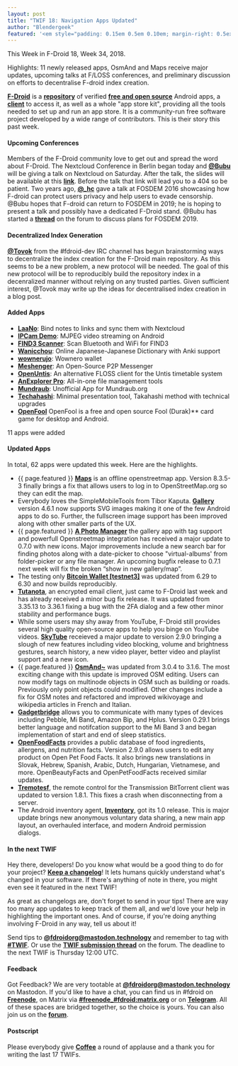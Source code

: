 ```yaml
---
layout: post
title: "TWIF 18: Navigation Apps Updated" 
author: "Blendergeek"
featured: '<em style="padding: 0.15em 0.5em 0.10em; margin-right: 0.5ex; box-shadow: 0.1em 0.05em 0.1em rgba(0, 0, 0, 0.3); border-radius: 1em; color: black; background: linear-gradient(orange, yellow);">Featured</em>'
---
```


This Week in F-Droid 18, Week 34, 2018.

Highlights: 11 newly released apps, OsmAnd and Maps receive major updates, upcoming talks at F/LOSS conferences, and preliminary discussion on efforts to decentralise F-droid index creation.
<!--more-->

**[F-Droid](https://f-droid.org/)** is a **[repository](https://f-droid.org/packages/)** of verified **[free and open source](https://en.wikipedia.org/wiki/Free_and_open-source_software)** Android apps, a **[client](https://f-droid.org/packages/org.fdroid.fdroid/)** to access it, as well as a whole "app store kit", providing all the tools needed to set up and run an app store. It is a community-run free software project developed by a wide range of contributors. This is their story this past week.


#### Upcoming Conferences
Members of the F-Droid community love to get out and spread the word about F-Droid. The Nextcloud Conference in Berlin began today and **[@Bubu](https://chaos.social/@Bubu)** will be giving a talk on Nextcloud on Saturday. After the talk, the slides will be available at this **[link](https://bubu1.eu/fdroid_lightning_talk_nextcloudconf.pdf)**. Before the talk that link will lead you to a 404 so be patient. Two years ago, **[@_hc](https://forum.f-droid.org/u/hans)** gave a talk at FOSDEM 2016 showcasing how F-droid can protect users privacy and help users to evade censorship. @Bubu hopes that F-droid can return to FOSDEM in 2019; he is hoping to present a talk and possibly have a dedicated F-Droid stand. @Bubu has started a **[thread](https://forum.f-droid.org/t/fosdem-2019/3652)** on the forum to discuss plans for FOSDEM 2019. 

#### Decentralized Index Generation
**[@Tovok](https://blog.grobox.de/)** from the #fdroid-dev IRC channel has begun brainstorming ways to decentralize the index creation for the F-Droid main repository. As this seems to be a new problem, a new protocol will be needed. The goal of this new protocol will be to reproducibly build the repository index in a decenralized manner without relying on any trusted parties. Given sufficient interest, @Tovok may write up the ideas for decentralised index creation in a blog post. 


#### Added Apps

* **[LaaNo](https://f-droid.org/packages/com.bytesforge.linkasanote/)**: Bind notes to links and sync them with Nextcloud
* **[IPCam Demo](https://f-droid.org/packages/com.github.niqdev.ipcam/)**: MJPEG video streaming on Android
* **[FIND3 Scanner](https://f-droid.org/packages/com.internalpositioning.find3.find3app/)**: Scan Bluetooth and WiFi for FIND3
* **[Wanicchou](https://f-droid.org/packages/com.waifusims.wanicchou/)**: Online Japanese-Japanese Dictionary with Anki support
* **[wownerujo](https://f-droid.org/packages/com.wownero.wownerujo/)**: Wownero wallet
* **[Meshenger](https://f-droid.org/packages/d.d.meshenger/)**: An Open-Source P2P Messenger
* **[OpenUntis](https://f-droid.org/packages/de.perflyst.untis/)**: An alternative FLOSS client for the Untis timetable system
* **[AnExplorer Pro](https://f-droid.org/packages/dev.dworks.apps.anexplorer.pro/)**: All-in-one file management tools
* **[Mundraub](https://f-droid.org/packages/eu.quelltext.mundraub/)**: Unofficial App for Mundraub.org
* **[Techahashi](https://f-droid.org/packages/negativedensity.techahashi/)**: Minimal presentation tool, Takahashi method with technical upgrades
* **[OpenFool](https://f-droid.org/packages/ru.hyst329.openfool/)**  OpenFool is a free and open source Fool (Durak)** card game for desktop and Android.

11 apps were added

#### Updated Apps

In total, 62 apps were updated this week. Here are the highlights.

* {{ page.featured }} **[Maps](https://f-droid.org/packages/com.github.axet.maps/)** is an offline openstreetmap app. Version 8.3.5-3 finally brings a fix that allows users to log in to OpenStreetMap.org so they can edit the map.
* Everybody loves the SimpleMobileTools from Tibor Kaputa. **[Gallery](https://f-droid.org/packages/com.simplemobiletools.gallery/)** version 4.6.1 now supports SVG images making it one of the few Android apps to do so. Further, the fullscreen image support has been improved along with other smaller parts of the UX.
* {{ page.featured }} **[A Photo Manager](https://f-droid.org/packages/de.k3b.android.androFotoFinder/)** the gallery app with tag support and powerfull Openstreetmap integration has received a major update to 0.7.0 with new icons. Major improvements include a new search bar for finding photos along with a date-picker to choose "virtual-albums' from folder-picker or any file manager. An upcoming bugfix release to 0.7.1 next week will fix the broken “show in new gallery/map”.
* The testing only **[Bitcoin Wallet [testnet3]](https://f-droid.org/packages/de.schildbach.wallet_test/)** was updated from 6.29 to 6.30 and now builds reproducibly.
* **[Tutanota](https://f-droid.org/packages/de.tutao.tutanota/)**, an encrypted email client, just came to F-Droid last week and has already received a minor bug fix release. It was updated from 3.35.13 to 3.36.1 fixing a bug with the 2FA dialog and a few other minor stability and performance bugs. 
* While some users may shy away from YouTube, F-Droid still provides several high quality open-source apps to help you binge on YouTube videos. **[SkyTube](https://f-droid.org/packages/free.rm.skytube.oss/)** receieved a major update to version 2.9.0 bringing a slough of new features including video blocking, volume and brightness gestures, search history, a new video player, better video and playlist support and a new icon. 
* {{ page.featured }} **[OsmAnd~](https://f-droid.org/packages/net.osmand.plus/)** was updated from 3.0.4 to 3.1.6. The most exciting change with this update is improved OSM editing. Users can now modify tags on multinode objects in OSM such as building or roads. Previously only point objects could modified. Other changes include a fix for OSM notes and refactored and improved wikivoyage and wikipedia articles in French and Italian.
* **[Gadgetbridge](https://f-droid.org/packages/nodomain.freeyourgadget.gadgetbridge/)** allows you to communicate with many types of devices including Pebble, Mi Band, Amazon Bip, and Hplus.  Version 0.29.1 brings better language and notifcation support to the Mi Band 3 and began implementation of start and end of sleep statistics. 
* **[OpenFoodFacts](https://f-droid.org/packages/openfoodfacts.github.scrachx.openfood/)** provides a public database of food ingredients, allergens, and nutrition facts. Version 2.9.0 allows users to edit any product on Open Pet Food Facts. It also brings new translations in Slovak, Hebrew, Spanish, Arabic, Dutch, Hungarian, Vietnamese, and more. OpenBeautyFacts and OpenPetFoodFacts received similar updates.
* **[Tremotesf](https://f-droid.org/packages/org.equeim.tremotesf/)**, the remote control for the Transmission BitTorrent client was updated to version 1.8.1. This fixes a crash when disconnecting from a server. 
* The Android inventory agent, **[Inventory](https://f-droid.org/packages/org.flyve.inventory.agent/)**, got its 1.0 release. This is major update brings new anonymous voluntary data sharing, a new main app layout, an overhauled interface, and modern Android permission dialogs. 

#### In the next TWIF

Hey there, developers! Do you know what would be a good thing to do for your project? **[Keep a changelog](https://keepachangelog.com)**! It lets humans quickly understand what's changed in your software. If there's anything of note in there, you might even see it featured in the next TWIF!

As great as changelogs are, don't forget to send in your tips! There are way too many app updates to keep track of them all, and we'd love your help in highlighting the important ones. And of course, if you're doing anything involving F-Droid in any way, tell us about it!

Send tips to **[@fdroidorg@mastodon.technology](https://mastodon.technology/@fdroidorg)** and remember to tag with **[#TWIF](https://mastodon.technology/tags/twif)**. Or use the **[TWIF submission thread](https://forum.f-droid.org/t/twif-submission-thread)** on the forum. The deadline to the next TWIF is Thursday 12:00 UTC.

#### Feedback

Got Feedback? We are very tootable at **[@fdroidorg@mastodon.technology](https://mastodon.technology/@fdroidorg)** on Mastodon. If you'd like to have a chat, you can find us in #fdroid on **[Freenode](https://freenode.net)**, on Matrix via **[#freenode_#fdroid:matrix.org](https://matrix.to/#/#freenode_#fdroid:matrix.org)** or on **[Telegram](https://t.me/joinchat/AlRQekvjWDTuQrCgMYSNVA)**. All of these spaces are bridged together, so the choice is yours. You can also join us on the **[forum](https://forum.f-droid.org/)**.

#### Postscript

Please everybody give **[Coffee](https://open.source.coffee)** a round of applause and a thank you for writing the last 17 TWIFs.
